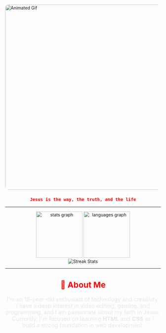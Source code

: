   <img src="https://github.com/user-attachments/assets/1ab086eb-8ece-4414-9b69-8abce01e1161" alt="Animated Gif" width="600" style="border-radius: 12px;"/>
</div>

<div align="center">
  <h3 style="color:#FF0000;"><code>Jesus is the way, the truth, and the life</code></h3>

  <hr/>

  <img src="https://github-readme-stats.vercel.app/api?username=Olukyr&hide_title=false&hide_rank=false&show_icons=true&include_all_commits=true&count_private=true&disable_animations=false&theme=transparent&title_color=FF0000&icon_color=FF0000&text_color=E1E9F0&bg_color=00000000&hide_border=true" height="150" alt="stats graph" />
  
  <img src="https://github-readme-stats.vercel.app/api/top-langs?username=Olukyr&locale=en&hide_title=false&layout=compact&card_width=320&langs_count=5&theme=transparent&title_color=FF0000&text_color=E1E9F0&bg_color=00000000&hide_border=true" height="150" alt="languages graph" />
</div>

<div align="center">
  <img src="https://github-readme-streak-stats.herokuapp.com/?user=bxnefly&theme=transparent&background=00000000&hide_border=true&ring=FF0000&fire=FF0000&currStreakLabel=FF0000&sideLabels=E1E9F0&dates=E1E9F0&sideNums=E1E9F0" alt="Streak Stats" />
</div>

---

<div align="center">
  <h2 style="color:#FF0000; font-size: 26px;">🙋 About Me</h2>
  <p style="font-size: 18px; color:#E1E9F0; max-width: 600px;">
    I'm an 18-year-old enthusiast of technology and creativity. I have a deep interest in video editing, gaming, and programming, and I am passionate about my faith in Jesus. Currently, I'm focused on learning <strong>HTML</strong> and <strong>CSS</strong> as I build a strong foundation in web development.
  </p>
</div>
